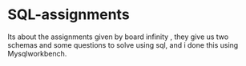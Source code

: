# SQL-assignments
Its about the assignments given by board infinity , they give us two schemas and some questions to solve using sql, and i done this using Mysqlworkbench.
